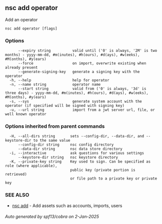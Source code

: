 ## nsc add operator

Add an operator

```
nsc add operator [flags]
```

### Options

```
      --expiry string          valid until ('0' is always, '2M' is two months) - yyyy-mm-dd, #m(inutes), #h(ours), #d(ays), #w(eeks), #M(onths), #y(ears)
      --force                  on import, overwrite existing when already present
      --generate-signing-key   generate a signing key with the operator
  -h, --help                   help for operator
  -n, --name string            operator name
      --start string           valid from ('0' is always, '3d' is three days) - yyyy-mm-dd, #m(inutes), #h(ours), #d(ays), #w(eeks), #M(onths), #y(ears)
  -s, --sys                    generate system account with the operator (if specified will be signed with signing key)
  -u, --url string             import from a jwt server url, file, or well known operator
```

### Options inherited from parent commands

```
  -H, --all-dirs string       sets --config-dir, --data-dir, and --keystore-dir to the same value
      --config-dir string     nsc config directory
      --data-dir string       nsc data store directory
  -i, --interactive           ask questions for various settings
      --keystore-dir string   nsc keystore directory
  -K, --private-key string    Key used to sign. Can be specified as role (where applicable),
                              public key (private portion is retrieved)
                              or file path to a private key or private key 
```

### SEE ALSO

* [nsc add](nsc_add.md)	 - Add assets such as accounts, imports, users

###### Auto generated by spf13/cobra on 2-Jan-2025
